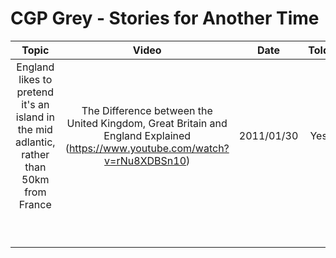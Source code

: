 # CGP Grey - Stories for Another Time

|Topic|Video|Date|Told|Video|Date|
|:---:|:---:|:---:|:---:|:---:|:---:|
|England likes to pretend it's an island in the mid adlantic, rather than 50km from France|The Difference between the United Kingdom, Great Britain and England Explained <Br> (<https://www.youtube.com/watch?v=rNu8XDBSn10>)|2011/01/30|Yes|Brexit, Briefly <Br> (<https://www.youtube.com/watch?v=m3_I2rfApYk>) <Br> 🇬🇧🔥 Brexit, Briefly: REVISITED! 🔥🇪🇺 <Br> (<https://www.youtube.com/watch?v=J1Yv24cM2os>)|2016/07/15|
  |||||||
  |||||||
  |||||||
  |||||||
  |||||||
  |||||||
  |||||||
  |||||||
  |||||||
  
